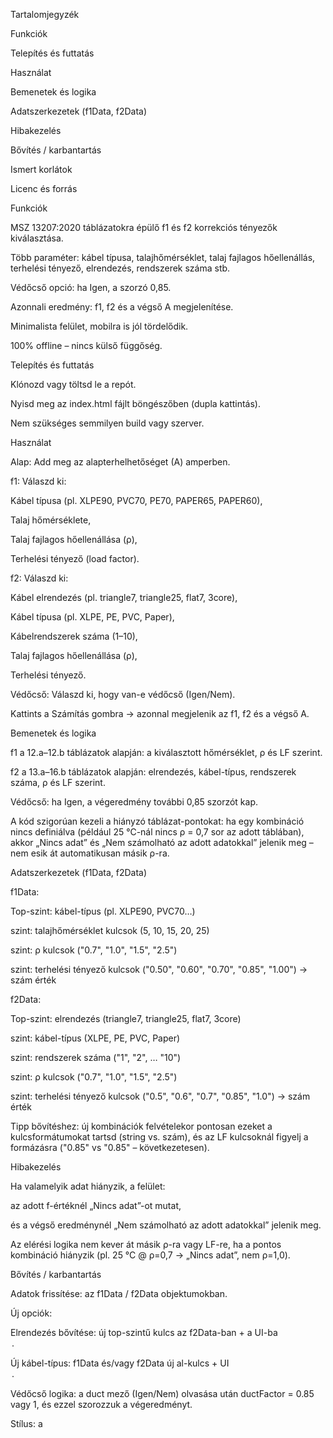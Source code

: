 Tartalomjegyzék

Funkciók

Telepítés és futtatás

Használat

Bemenetek és logika

Adatszerkezetek (f1Data, f2Data)

Hibakezelés

Bővítés / karbantartás

Ismert korlátok

Licenc és forrás

Funkciók

MSZ 13207:2020 táblázatokra épülő f1 és f2 korrekciós tényezők kiválasztása.

Több paraméter: kábel típusa, talajhőmérséklet, talaj fajlagos hőellenállás, terhelési tényező, elrendezés, rendszerek száma stb.

Védőcső opció: ha Igen, a szorzó 0,85.

Azonnali eredmény: f1, f2 és a végső A megjelenítése.

Minimalista felület, mobilra is jól tördelődik.

100% offline – nincs külső függőség.

Telepítés és futtatás

Klónozd vagy töltsd le a repót.

Nyisd meg az index.html fájlt böngészőben (dupla kattintás).

Nem szükséges semmilyen build vagy szerver.

Használat

Alap: Add meg az alapterhelhetőséget (A) amperben.

f1: Válaszd ki:

Kábel típusa (pl. XLPE90, PVC70, PE70, PAPER65, PAPER60),

Talaj hőmérséklete,

Talaj fajlagos hőellenállása (ρ),

Terhelési tényező (load factor).

f2: Válaszd ki:

Kábel elrendezés (pl. triangle7, triangle25, flat7, 3core),

Kábel típusa (pl. XLPE, PE, PVC, Paper),

Kábelrendszerek száma (1–10),

Talaj fajlagos hőellenállása (ρ),

Terhelési tényező.

Védőcső: Válaszd ki, hogy van-e védőcső (Igen/Nem).

Kattints a Számítás gombra → azonnal megjelenik az f1, f2 és a végső A.

Bemenetek és logika

f1 a 12.a–12.b táblázatok alapján: a kiválasztott hőmérséklet, ρ és LF szerint.

f2 a 13.a–16.b táblázatok alapján: elrendezés, kábel-típus, rendszerek száma, ρ és LF szerint.

Védőcső: ha Igen, a végeredmény további 0,85 szorzót kap.

A kód szigorúan kezeli a hiányzó táblázat-pontokat: ha egy kombináció nincs definiálva (például 25 °C-nál nincs ρ = 0,7 sor az adott táblában), akkor „Nincs adat” és „Nem számolható az adott adatokkal” jelenik meg – nem esik át automatikusan másik ρ-ra.

Adatszerkezetek (f1Data, f2Data)

f1Data:

Top-szint: kábel-típus (pl. XLPE90, PVC70…)

szint: talajhőmérséklet kulcsok (5, 10, 15, 20, 25)

szint: ρ kulcsok ("0.7", "1.0", "1.5", "2.5")

szint: terhelési tényező kulcsok ("0.50", "0.60", "0.70", "0.85", "1.00") → szám érték

f2Data:

Top-szint: elrendezés (triangle7, triangle25, flat7, 3core)

szint: kábel-típus (XLPE, PE, PVC, Paper)

szint: rendszerek száma ("1", "2", … "10")

szint: ρ kulcsok ("0.7", "1.0", "1.5", "2.5")

szint: terhelési tényező kulcsok ("0.5", "0.6", "0.7", "0.85", "1.0") → szám érték

Tipp bővítéshez: új kombinációk felvételekor pontosan ezeket a kulcsformátumokat tartsd (string vs. szám), és az LF kulcsoknál figyelj a formázásra ("0.85" vs "0.85" – következetesen).

Hibakezelés

Ha valamelyik adat hiányzik, a felület:

az adott f-értéknél „Nincs adat”-ot mutat,

és a végső eredménynél „Nem számolható az adott adatokkal” jelenik meg.

Az elérési logika nem kever át másik ρ-ra vagy LF-re, ha a pontos kombináció hiányzik (pl. 25 °C @ ρ=0,7 → „Nincs adat”, nem ρ=1,0).

Bővítés / karbantartás

Adatok frissítése: az f1Data / f2Data objektumokban.

Új opciók:

Elrendezés bővítése: új top-szintű kulcs az f2Data-ban + a UI-ba <option>.

Új kábel-típus: f1Data és/vagy f2Data új al-kulcs + UI <option>.

Védőcső logika: a duct mező (Igen/Nem) olvasása után ductFactor = 0.85 vagy 1, és ezzel szorozzuk a végeredményt.

Stílus: a <style> blokkban; a „Számítás” gomb középre igazításához külön .actions osztály használható (display:flex; justify-content:center; margin-top:12px;).

Ismert korlátok

A kalkulátor a jelenleg bevitt táblázat-pontokkal dolgozik; ha egy kombináció nincs a szabványban vagy még nincs felvive, a rendszer nem számol.

A szabványban szereplő értékek kerekítési és köztes állapot sajátosságai miatt a felhasználó felelőssége az eredmény ellenőrzése és műszaki jóváhagyása.

